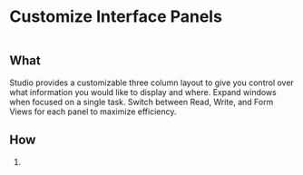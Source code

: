 # Customize Interface Panels 

![]()

## What 
Studio provides a customizable three column layout to give you control over what information you would like to display and where. Expand windows when focused on a single task. Switch between Read, Write, and Form Views for each panel to maximize efficiency. 

## How 
1. 
